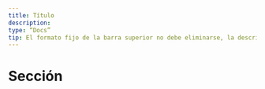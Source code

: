 ```yaml
---
title: Título
description:
type: “Docs”
tip: El formato fijo de la barra superior no debe eliminarse, la descripción es para la descripción del artículo, si no se completa, se tomará el primer párrafo del contenido.
---
```

# Sección